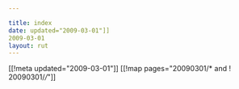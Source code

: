 ```yaml
---

title: index
date: updated="2009-03-01"]]
2009-03-01
layout: rut
---
```


[[!meta updated="2009-03-01"]]
[[!map pages="20090301/* and ! 20090301/*/*"]]
